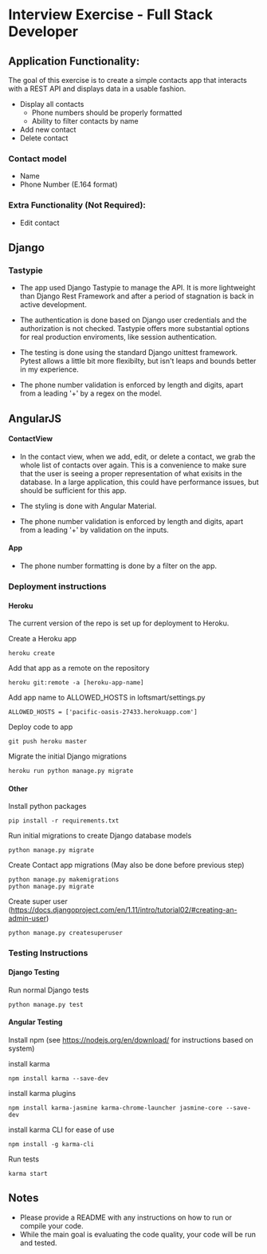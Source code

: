 # Interview Exercise - Full Stack Developer

## Application Functionality:

The goal of this exercise is to create a simple contacts app that interacts with a REST API and displays data in a usable fashion.

- Display all contacts
  - Phone numbers should be properly formatted
  - Ability to filter contacts by name
- Add new contact
- Delete contact

### Contact model

- Name
- Phone Number (E.164 format)


### Extra Functionality (Not Required):

- Edit contact



## Django
 
### Tastypie

- The app used Django Tastypie to manage the API. It is more lightweight than Django Rest Framework and after a period of stagnation is back in active development.

- The authentication is done based on Django user credentials and the authorization is not checked. Tastypie offers more substantial options for real production enviroments, like session authentication.

- The testing is done using the standard Django unittest framework. Pytest allows a little bit more flexibilty, but isn't leaps and bounds better in my experience.

- The phone number validation is enforced by length and digits, apart from a leading '+' by a regex on the model.

## AngularJS

#### ContactView

- In the contact view, when we add, edit, or delete a contact, we grab the whole list of contacts over again. This is a convenience to make sure that the user is seeing a proper representation of what exisits in the database. In a large application, this could have performance issues, but should be sufficient for this app.

- The styling is done with Angular Material. 

- The phone number validation is enforced by length and digits, apart from a leading '+' by validation on the inputs.

#### App

- The phone number formatting is done by a filter on the app.

### Deployment instructions 

#### Heroku

The current version of the repo is set up for deployment to Heroku.

Create a Heroku app

    heroku create

Add that app as a remote on the repository

    heroku git:remote -a [heroku-app-name]
    
Add app name to ALLOWED_HOSTS in loftsmart/settings.py

    ALLOWED_HOSTS = ['pacific-oasis-27433.herokuapp.com']


Deploy code to app

    git push heroku master

Migrate the initial Django migrations

    heroku run python manage.py migrate


#### Other

Install python packages

    pip install -r requirements.txt
    
Run initial migrations to create Django database models

    python manage.py migrate
    
Create Contact app migrations (May also be done before previous step)

    python manage.py makemigrations
    python manage.py migrate
    
Create super user 
(https://docs.djangoproject.com/en/1.11/intro/tutorial02/#creating-an-admin-user)

    python manage.py createsuperuser
    
    

    
### Testing Instructions

#### Django Testing
Run normal Django tests

    python manage.py test
    
#### Angular Testing  
Install npm (see https://nodejs.org/en/download/ for instructions based on system)

install karma

    npm install karma --save-dev
    
install karma plugins

    npm install karma-jasmine karma-chrome-launcher jasmine-core --save-dev

install karma CLI for ease of use

    npm install -g karma-cli
    
Run tests

    karma start
    
    
    
    

## Notes

* Please provide a README with any instructions on how to run or compile your code.
* While the main goal is evaluating the code quality, your code will be run and tested.

